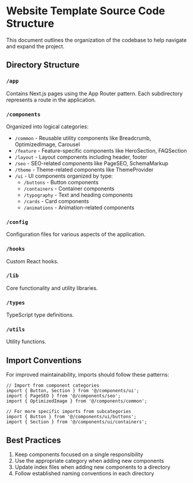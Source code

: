 # Website Template Source Code Structure

This document outlines the organization of the codebase to help navigate and expand the project.

## Directory Structure

### `/app`

Contains Next.js pages using the App Router pattern. Each subdirectory represents a route in the application.

### `/components`

Organized into logical categories:

- `/common` - Reusable utility components like Breadcrumb, OptimizedImage, Carousel
- `/feature` - Feature-specific components like HeroSection, FAQSection
- `/layout` - Layout components including header, footer
- `/seo` - SEO-related components like PageSEO, SchemaMarkup
- `/theme` - Theme-related components like ThemeProvider
- `/ui` - UI components organized by type:
  - `/buttons` - Button components
  - `/containers` - Container components
  - `/typography` - Text and heading components
  - `/cards` - Card components
  - `/animations` - Animation-related components

### `/config`

Configuration files for various aspects of the application.

### `/hooks`

Custom React hooks.

### `/lib`

Core functionality and utility libraries.

### `/types`

TypeScript type definitions.

### `/utils`

Utility functions.

## Import Conventions

For improved maintainability, imports should follow these patterns:

```tsx
// Import from component categories
import { Button, Section } from '@/components/ui';
import { PageSEO } from '@/components/seo';
import { OptimizedImage } from '@/components/common';

// For more specific imports from subcategories
import { Button } from '@/components/ui/buttons';
import { Section } from '@/components/ui/containers';
```

## Best Practices

1. Keep components focused on a single responsibility
2. Use the appropriate category when adding new components
3. Update index files when adding new components to a directory
4. Follow established naming conventions in each directory
